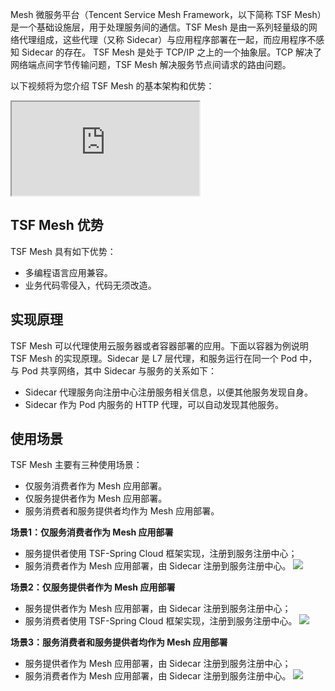 Mesh 微服务平台（Tencent Service Mesh Framework，以下简称 TSF Mesh）是一个基础设施层，用于处理服务间的通信。TSF Mesh 是由一系列轻量级的网络代理组成，这些代理（又称 Sidecar）与应用程序部署在一起，而应用程序不感知 Sidecar 的存在。
TSF Mesh 是处于 TCP/IP 之上的一个抽象层。TCP 解决了网络端点间字节传输问题，TSF Mesh 解决服务节点间请求的路由问题。

以下视频将为您介绍 TSF Mesh 的基本架构和优势：
<div class="doc-video-mod"><iframe src="https://cloud.tencent.com/edu/learning/quick-play/2037-24358?source=gw.doc.media&withPoster=1&notip=1"></iframe></div>

## TSF Mesh 优势
TSF Mesh 具有如下优势：
- 多编程语言应用兼容。
- 业务代码零侵入，代码无须改造。


## 实现原理
TSF Mesh 可以代理使用云服务器或者容器部署的应用。下面以容器为例说明 TSF Mesh 的实现原理。Sidecar 是 L7 层代理，和服务运行在同一个 Pod 中，与 Pod 共享网络，其中 Sidecar 与服务的关系如下：
- Sidecar 代理服务向注册中心注册服务相关信息，以便其他服务发现自身。
- Sidecar 作为 Pod 内服务的 HTTP 代理，可以自动发现其他服务。


## 	使用场景
TSF Mesh 主要有三种使用场景：
- 仅服务消费者作为 Mesh 应用部署。
- 仅服务提供者作为 Mesh 应用部署。
- 服务消费者和服务提供者均作为 Mesh 应用部署。


**场景1：仅服务消费者作为 Mesh 应用部署**
- 服务提供者使用 TSF-Spring Cloud 框架实现，注册到服务注册中心；
- 服务消费者作为 Mesh 应用部署，由 Sidecar 注册到服务注册中心。
![](https://main.qcloudimg.com/raw/32d40f5274cc257377ce5f217494f567.png)
 
**场景2：仅服务提供者作为 Mesh 应用部署**
- 服务提供者作为 Mesh 应用部署，由 Sidecar 注册到服务注册中心；
- 服务消费者使用 TSF-Spring Cloud 框架实现，注册到服务注册中心。
![](https://main.qcloudimg.com/raw/a24e7b97ab35908c59816f0e2dc871c9.png)
 
**场景3：服务消费者和服务提供者均作为 Mesh 应用部署**
- 服务提供者作为 Mesh 应用部署，由 Sidecar 注册到服务注册中心；
- 服务消费者作为 Mesh 应用部署，由 Sidecar 注册到服务注册中心。
![](https://main.qcloudimg.com/raw/995af667b109bd730b40462df4d47d70.png)
